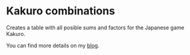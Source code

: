 # Kakuro combinations

Creates a table with all posible sums and factors for the Japanese game Kakuro.

You can find more details on my [blog](https://robertovaccari.com/blog/2020_07_14_kakuro/).

